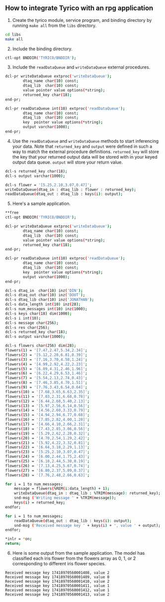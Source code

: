 ## How to integrate Tyrico with an rpg application

1. Create the tyrico module, service program, and binding directory by running `make all` from the `libs` directory.

```bash
cd libs
make all
```

2. Include the binding directory.

```bash
ctl-opt BNDDIR('TYRICO/BNDDIR');
```

3. Include the `readDataQueue` and `writeDataQueue` external procedures.

```bash
dcl-pr writeDataQueue extproc('writeDataQueue');
        dtaq_name char(10) const;
        dtaq_lib  char(10) const;
        value pointer value options(*string);
        returned_key char(18);
end-pr;

dcl-pr readDataQueue int(10) extproc('readDataQueue');
        dtaq_name char(10) const;
        dtaq_lib  char(10) const;
        key  pointer value options(*string);
        output varchar(1000);
end-pr;
```

4. Use the `readDataQueue` and `writeDataQueue` methods to start inferencing your data. Note that `returned_key` 
and `output` were defined in such a way to match the external procedure definitions. `returned_key` will store 
the key that your returned output data will be stored with in your keyed output data queue. `output` will
store your return value.

```bash
dcl-s returned_key char(18);
dcl-s output varchar(1000);

dcl-s flower = '[5.25,2.10,3.07,0.47]';
writeDataQueue(dtaq_in : dtaq_lib : flower : returned_key);
readDataQueue(dtaq_out : dtaq_lib : keys(i): output);
```

5. Here's a sample application.

```bash
**free
ctl-opt BNDDIR('TYRICO/BNDDIR');

dcl-pr writeDataQueue extproc('writeDataQueue');
        dtaq_name char(10) const;
        dtaq_lib  char(10) const;
        value pointer value options(*string);
        returned_key char(18);
end-pr;

dcl-pr readDataQueue int(10) extproc('readDataQueue');
        dtaq_name char(10) const;
        dtaq_lib  char(10) const;
        key  pointer value options(*string);
        output varchar(1000);
end-pr;

dcl-s dtaq_in  char(10) inz('DIN');
dcl-s dtaq_out char(10) inz('DOUT');
dcl-s dtaq_lib char(10) inz('JONATHAN');
dcl-s data_length int(10) inz(28);
dcl-s num_messages int(10) inz(1000);
dcl-s keys char(18) dim(1000);
dcl-s i int(10);
dcl-s message char(256);
dcl-s res char(256);
dcl-s returned_key char(18);
dcl-s output varchar(1000);

dcl-s flowers char(256) dim(28);
flowers(1) = '[7.47,2.47,5.34,2.34]';
flowers(2) = '[5.12,2.28,6.81,0.39]';
flowers(3) = '[7.16,3.70,4.58,1.24]';
flowers(4) = '[4.99,2.92,4.22,2.23]';
flowers(5) = '[6.09,4.31,2.46,1.96]';
flowers(6) = '[6.22,4.29,6.53,1.46]';
flowers(7) = '[5.54,2.13,2.74,0.43]';
flowers(8) = '[7.46,3.85,4.70,1.51]';
flowers(9) = '[7.76,3.43,6.54,0.64]';
flowers(10) = '[7.68,3.65,6.63,2.35]';
flowers(11) = '[7.03,2.31,6.68,0.78]';
flowers(12) = '[6.44,2.68,5.40,2.13]';
flowers(13) = '[5.97,2.56,6.14,0.56]';
flowers(14) = '[4.56,2.60,3.33,0.79]';
flowers(15) = '[4.94,2.94,6.77,0.68]';
flowers(16) = '[7.85,2.82,4.00,1.28]';
flowers(17) = '[4.66,4.10,2.66,2.31]';
flowers(18) = '[7.43,2.85,3.06,0.56]';
flowers(19) = '[5.29,2.62,2.28,0.32]';
flowers(20) = '[4.70,2.54,1.29,2.42]';
flowers(21) = '[5.92,4.22,3.32,0.81]';
flowers(22) = '[6.64,3.18,2.29,1.13]';
flowers(23) = '[5.25,2.10,3.07,0.47]';
flowers(24) = '[6.00,2.44,1.75,2.43]';
flowers(25) = '[6.10,2.44,5.30,0.19]';
flowers(26) = '[7.13,4.25,5.67,0.74]';
flowers(27) = '[6.80,2.37,5.09,0.37]';
flowers(28) = '[7.76,2.48,2.66,0.63]';

for i = 1 to num_messages;
    message = flowers(%REM(i:data_length) + 1);
    writeDataQueue(dtaq_in : dtaq_lib : %TRIM(message): returned_key);
    snd-msg ('Writing message ' + %TRIM(message));
    keys(i) = returned_key;
endfor;

for i = 1 to num_messages;
    readDataQueue(dtaq_out : dtaq_lib : keys(i): output);
    snd-msg ('Received message key ' + keys(i) + ', value ' + output);
endfor;

*inlr = *on;
return;
```

6. Here is some output from the sample application. The model has classified each iris flower from the flowers
array as 0, 1, or 2 corresponding to different iris flower species.

```
Received message key 17418970560001408, value 2
Received message key 17418970560001409, value 0
Received message key 17418970560001410, value 2
Received message key 17418970560001411, value 1
Received message key 17418970560001412, value 1
Received message key 17418970560001413, value 2
```
